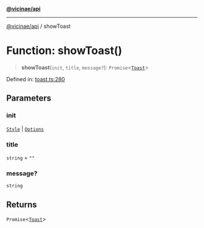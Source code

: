 [**@vicinae/api**](../README.md)

***

[@vicinae/api](../README.md) / showToast

# Function: showToast()

> **showToast**(`init`, `title`, `message?`): `Promise`\<[`Toast`](../classes/Toast.md)\>

Defined in: [toast.ts:280](https://github.com/vicinaehq/vicinae/blob/c742d5fc509336339909dd669955b863f086bf4e/api/src/api/toast.ts#L280)

## Parameters

### init

[`Style`](../@vicinae/namespaces/Toast/enumerations/Style.md) | [`Options`](../@vicinae/namespaces/Toast/interfaces/Options.md)

### title

`string` = `""`

### message?

`string`

## Returns

`Promise`\<[`Toast`](../classes/Toast.md)\>
